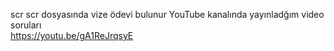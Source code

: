  scr 
 scr  dosyasında  vize ödevi bulunur
YouTube  kanalında yayınladğım video soruları  
https://youtu.be/gA1ReJrqsyE 
